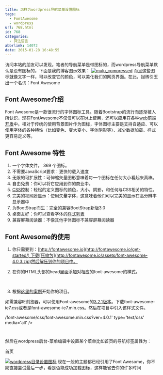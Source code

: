 ```yaml
---
title: 怎样为wordpress导航菜单设置图标
tags:
  - FontAwesome
  - wordpress
url: 768.html
id: 768
categories:
  - 算法语言
abbrlink: 14072
date: 2015-01-28 16:48:55
---
```


访问本站的朋友可以发现，笔者的导航菜单是带图标的，而wordpress导航菜单默认是没有图标的，下面是我的博客图示效果： [![mulu_compressed](http://wangbaiyuan.cn/wp-content/uploads/2015/01/mulu_compressed.jpg)](http://wangbaiyuan.cn/wp-content/uploads/2015/01/mulu_compressed.jpg) 而且这些图标就像文字一样，可以改变它的颜色，可以美化我们的网页界面。在此，抛砖引玉出一个名词：Font Awesome

Font Awesome介绍
--------------

Font Awesome是一款很流行的字体图标工具。随着Bootstrap的流行而逐渐被人所认识，现在FontAwesome不仅仅可以在bt上使用，还可以应用在各种[web前端开发](http://caibaojian.com/ "web前端开发")中。相对于传统的使用背景图片作为图标，字体图标主要是支持自适应、可以使用字体的各种特性（比如变色、变大变小、字体阴影等）、减少数据加载、样式更容易定义等。

Font Awesome 特性
---------------

1.  一个字体文件， 369 个图标。
2.  不需要JavaScript要求：更快的载入速度
3.  无限的可扩展性：可伸缩矢量图形意味着每一个图标在任何大小看起来真棒。
4.  自由免费：你可以将它应用到你的商业中。
5.  [CSS](http://caibaojian.com/t/css "CSS")控制：轻松的定义图标的颜色，大小，阴影，和任何与CSS相关的特性。
6.  完美的视网膜显示：使用矢量字体，这意味着他们可以完美的显示在高分辨率显示器中
7.  为BootStrap而生：完全的兼容BootStrap新版3.0
8.  桌面友好：你可以查看字体的[样式列表](http://fontawesome.io/cheatsheet/)
9.  兼容屏幕阅读器：不像其他字体图标不兼容屏幕阅读器

Font Awesome的使用
---------------

1.  你只需要到：[http://fontawesome.io](http://fontawesome.io/get-started/) 下载[压缩包](http://fontawesome.io/assets/font-awesome-4.0.3.zip)然后解压到你的项目中。
2.  在你的HTML头部的head里面添加对相应的font-awesome的样式。
    
    <link rel="stylesheet" href="path/to/font-awesome/css/font-awesome.min.css">
    
     
3.  根据[这里的案例](http://fontawesome.io/examples/)开始你的项目。

如需兼容IE浏览器，可以使用Font-awesome的[3.2.1版本](http://fontawesome.io/3.2.1/get-started/#need-ie7)。下载font-awesome-ie7.css或者是font-awesome-ie7.min.css。然后在项目中引入该样式文件。

<!--\[if IE 7\]>
<link rel="stylesheet" href="assets/css/font-awesome-ie7.min.css">
<!\[endif\]--

怎样为wordpress目录设置图标
------------------

1.  首先在header.php中引入，我是将上述文件放在主题目录下的，因此引入代码为
    
    <!\-\- AWESOME FONT --> <link rel="stylesheet" id="fontawesome-style-css" href="<?php bloginfo(" template_directory'); ?>/font-awesome/css/font-awesome.min.css?ver=4.0.1' type='text/css' media='all' />
    
     

然后在wordpress后台-菜单编辑中设置某个菜单比如首页的导航标签属性为：

<i class="fa fa-home"></i>首页

[![wordpress目录设置图标](http://wangbaiyuan.cn/wp-content/uploads/2015/01/mulu2_compressed.jpg)](http://wangbaiyuan.cn/wp-content/uploads/2015/01/mulu2_compressed.jpg) 现在一般的主题都已经引用了Font Awesome，你不妨直接尝试最后一步，看是否能成功加载图标，这样能省去你的许多时间